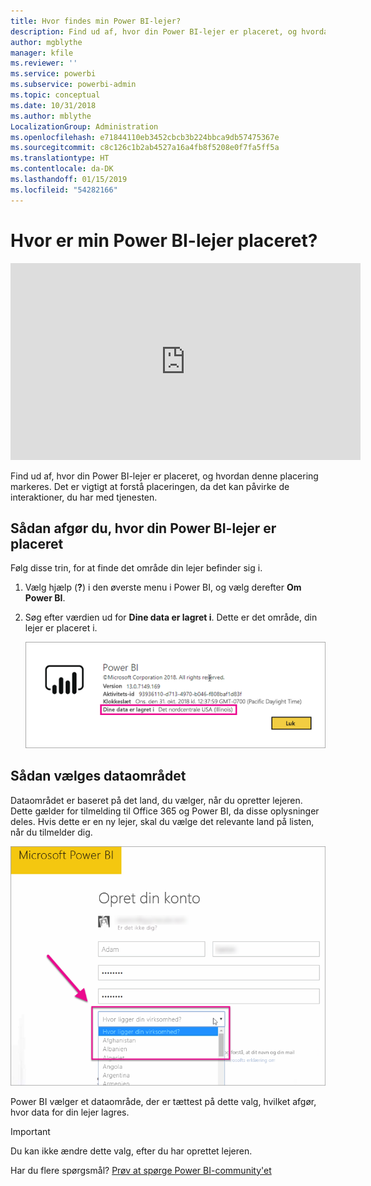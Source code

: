```yaml
---
title: Hvor findes min Power BI-lejer?
description: Find ud af, hvor din Power BI-lejer er placeret, og hvordan denne placering markeres. Dette er vigtigt at forstå, da det kan påvirke de interaktioner, du har med tjenesten.
author: mgblythe
manager: kfile
ms.reviewer: ''
ms.service: powerbi
ms.subservice: powerbi-admin
ms.topic: conceptual
ms.date: 10/31/2018
ms.author: mblythe
LocalizationGroup: Administration
ms.openlocfilehash: e71844110eb3452cbcb3b224bbca9db57475367e
ms.sourcegitcommit: c8c126c1b2ab4527a16a4fb8f5208e0f7fa5ff5a
ms.translationtype: HT
ms.contentlocale: da-DK
ms.lasthandoff: 01/15/2019
ms.locfileid: "54282166"
---
```

# <a name="where-is-my-power-bi-tenant-located"></a>Hvor er min Power BI-lejer placeret?

<iframe width="560" height="315" src="https://www.youtube.com/embed/0fOxaHJPvdM?showinfo=0" frameborder="0" allowfullscreen></iframe>

Find ud af, hvor din Power BI-lejer er placeret, og hvordan denne placering markeres. Det er vigtigt at forstå placeringen, da det kan påvirke de interaktioner, du har med tjenesten.

## <a name="how-to-determine-where-your-power-bi-tenant-is-located"></a>Sådan afgør du, hvor din Power BI-lejer er placeret

Følg disse trin, for at finde det område din lejer befinder sig i.

1. Vælg hjælp (**?**) i den øverste menu i Power BI, og vælg derefter **Om Power BI**.

1. Søg efter værdien ud for **Dine data er lagret i**. Dette er det område, din lejer er placeret i.

    ![Dataområde](media/service-admin-where-is-my-tenant-located/power-bi-data-region.png)

## <a name="how-the-data-region-is-selected"></a>Sådan vælges dataområdet

Dataområdet er baseret på det land, du vælger, når du opretter lejeren. Dette gælder for tilmelding til Office 365 og Power BI, da disse oplysninger deles. Hvis dette er en ny lejer, skal du vælge det relevante land på listen, når du tilmelder dig.

![Valg af land](media/service-admin-where-is-my-tenant-located/sign-up-country-selection.png)

Power BI vælger et dataområde, der er tættest på dette valg, hvilket afgør, hvor data for din lejer lagres.

> [!IMPORTANT]
> Du kan ikke ændre dette valg, efter du har oprettet lejeren.

Har du flere spørgsmål? [Prøv at spørge Power BI-community'et](http://community.powerbi.com/)


